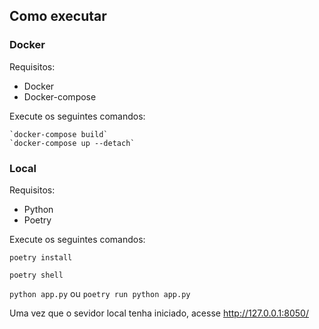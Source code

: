 ## Como executar

### Docker
Requisitos:

 - Docker
 - Docker-compose

Execute os seguintes comandos:

    `docker-compose build`
    `docker-compose up --detach`

### Local
Requisitos:

 - Python
 - Poetry

Execute os seguintes comandos:

   `poetry install`

   `poetry shell`

   `python app.py` ou `poetry run python app.py`

Uma vez que o sevidor local tenha iniciado, acesse http://127.0.0.1:8050/
